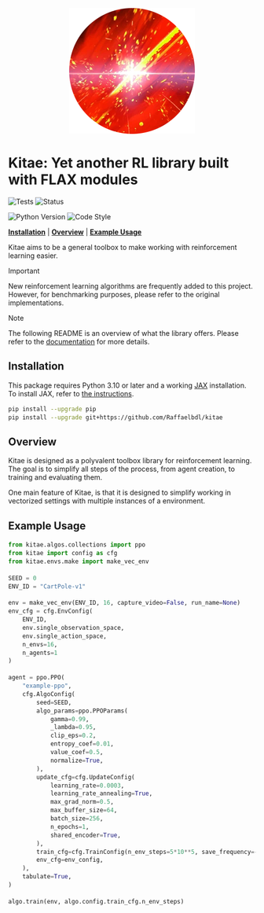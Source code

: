 <div align="center">
  <img src="./docs/source/_static/images/sword.png" />
</div>

# Kitae: Yet another RL library built with FLAX modules

![Tests](https://github.com/Raffaelbdl/rl_tools/actions/workflows/pytest.yml/badge.svg)
![Status](https://img.shields.io/badge/Status-Work_In_Progress-orange)

![Python Version](https://img.shields.io/badge/Python->=3.10-blue)
![Code Style](https://img.shields.io/badge/Code_Style-black-black)

[**Installation**](#installation) 
|  [**Overview**](#overview) 
| [**Example Usage**](#example-usage)
<!-- | [**Roadmap**](#roadmap) -->

Kitae aims to be a general toolbox to make working with reinforcement learning easier.

> [!IMPORTANT]
> New reinforcement learning algorithms are frequently added to this project. However, for benchmarking purposes, please refer to the original implementations.

> [!NOTE]
> The following README is an overview of what the library offers. Please refer to the [documentation](https://raffaelbdl.github.io/kitae/) for more details.



## Installation
This package requires Python 3.10 or later and a working [JAX](https://github.com/google/jax) installation.
To install JAX, refer to [the instructions](https://github.com/google/jax#installation).

```bash
pip install --upgrade pip
pip install --upgrade git+https://github.com/Raffaelbdl/kitae
```

## Overview

Kitae is designed as a polyvalent toolbox library for reinforcement learning. The goal is to simplify all steps of the process, from agent creation, to training and evaluating them.

One main feature of Kitae, is that it is designed to simplify working in vectorized settings with multiple instances of a environment.

## Example Usage
```python
from kitae.algos.collections import ppo
from kitae import config as cfg
from kitae.envs.make import make_vec_env

SEED = 0
ENV_ID = "CartPole-v1"

env = make_vec_env(ENV_ID, 16, capture_video=False, run_name=None)
env_cfg = cfg.EnvConfig(
    ENV_ID, 
    env.single_observation_space, 
    env.single_action_space, 
    n_envs=16, 
    n_agents=1
)

agent = ppo.PPO(
    "example-ppo",
    cfg.AlgoConfig(
        seed=SEED,
        algo_params=ppo.PPOParams(
            gamma=0.99,
            _lambda=0.95,
            clip_eps=0.2,
            entropy_coef=0.01,
            value_coef=0.5,
            normalize=True,
        ),
        update_cfg=cfg.UpdateConfig(
            learning_rate=0.0003,
            learning_rate_annealing=True,
            max_grad_norm=0.5,
            max_buffer_size=64,
            batch_size=256,
            n_epochs=1,
            shared_encoder=True,
        ),
        train_cfg=cfg.TrainConfig(n_env_steps=5*10**5, save_frequency=-1),
        env_cfg=env_config,
    ),
    tabulate=True,
)

algo.train(env, algo.config.train_cfg.n_env_steps)
```

<!-- ## Roadmap

This project is still a work in progress. The current version is v0.1.0:
- [x] Implementation of state-of-the-art algorithms:
    - [x] PPO 
    - [x] SAC
    - [x] TD3
- [x] Automatic adaptation to multi-agent (self-play) and vectorial environments. 
- [x] Training loops, callbacks etc..
 -->
